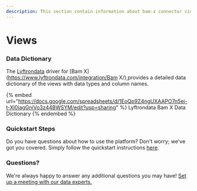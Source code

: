 ```yaml
---
description: This section contain information about bam-x connector views information
---
```


# Views

### Data Dictionary

The [Lyftrondata](https://www.lyftrondata.com/) driver for [Bam X](https://www.lyftrondata.com/integration/Bam X/)[ ](https://www.lyftrondata.com/integration/bam-x/)provides a detailed data dictionary of the views with data types and column names.

{% embed url="https://docs.google.com/spreadsheets/d/1EoQp9Z4ngUXAAPO7n5ei-t-Xl0iagGniVo3z44BWSYM/edit?usp=sharing" %}
Lyftrondata Bam X Data Dictionary
{% endembed %}

### Quickstart Steps

Do you have questions about how to use the platform? Don't worry; we've got you covered. Simply follow the quickstart instructions [here](../../../../quickstart-steps.md).

### Questions? <a href="#questions" id="questions"></a>

We're always happy to answer any additional questions you may have! [Set up a meeting with our data experts.](https://www.lyftrondata.com/book-a-meeting/)


